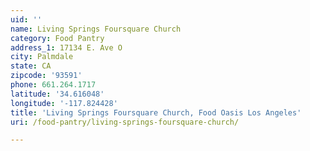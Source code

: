 ```yaml
---
uid: ''
name: Living Springs Foursquare Church
category: Food Pantry
address_1: 17134 E. Ave O
city: Palmdale
state: CA
zipcode: '93591'
phone: 661.264.1717
latitude: '34.616048'
longitude: '-117.824428'
title: 'Living Springs Foursquare Church, Food Oasis Los Angeles'
uri: /food-pantry/living-springs-foursquare-church/

---
```

